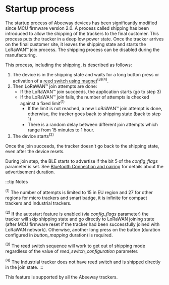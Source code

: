 # Startup process

 The startup process of Abeeway devices has been significantly modified since MCU firmware version 2.0. A process called shipping has been introduced to allow the shipping of the trackers to the final customer. This process puts the tracker in a deep low power state.
 Once the tracker arrives on the final customer site, it leaves the shipping state and starts the LoRaWAN&trade; join process. The shipping process can be disabled during the manufacturing.

 This process, including the shipping, is described as follows:

1.  The device is in the shipping state and waits for a long button press or activation of a [reed switch using magnet](../../devices-characteristics/compact-industrial/readme.md)<sup>(3)(4)</sup>.
2.  Then LoRaWAN&trade; join attempts are done:
    -   If the LoRaWAN&trade; join succeeds, the application starts (go to step 3)
    -   If the LoRaWAN&trade; join fails, the number of attempts is checked against a fixed limit<sup>(1)</sup>
        -   If the limit is not reached, a new LoRaWAN&trade; join attempt is done, otherwise, the tracker goes back to shipping state (back to step 1)
        -   There is a random delay between different join attempts which range from 15 minutes to 1 hour. 
3. The device starts<sup>(2)</sup>

 Once the join succeeds, the tracker doesn't go back to the shipping state, even after the device resets.

 During join step, the BLE starts to advertise if the bit 5 of the *config_flags* parameter is set. See [Bluetooth Connection and pairing](../../ble-communication-interface/connection-pairing/readme.md) for details about the advertisement duration.

:::tip Notes

<sup>(1)</sup> The number of attempts is limited to 15 in EU region and 27 for other regions for micro trackers and smart badge, it is infinite for compact trackers and Industrial trackers.

<sup>(2)</sup> If the autostart feature is enabled (via *config_flags* parameter) the tracker will skip shipping state and go directly to LoRaWAN joining state (after MCU firmware reset if the tracker had been successfully joined with LoRaWAN network). Otherwise, another long press on the button (duration configured in *button_mapping* duration) is required.

<sup>(3)</sup> The reed switch sequence will work to get out of shipping mode regardless of the value of *reed_switch_configuration* parameter.

<sup>(4)</sup> The Industrial tracker does not have reed switch and is shipped directly in the join state.
:::

This feature is supported by all the Abeeway trackers. 